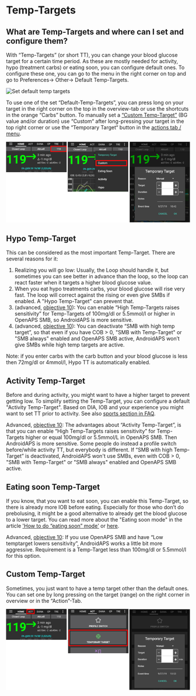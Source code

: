# Temp-Targets

## What are Temp-Targets and where can I set and configure them?

With “Temp-Targets” (or short TT), you can change your blood glucose target for a certain time period. As these are mostly needed for activity, hypo (treatment carbs) or eating soon, you can configure default ones. To configure these one, you can go to the menu in the right corner on top and go to Preferences-> Other-> Default Temp-Targets.

![Set default temp targets](../images/TempTarget_Default.png)

To use one of the set “Default-Temp-Targets”, you can press long on your target in the right corner on the top in the overview-tab or use the shortcuts in the orange “Carbs” button. To manually set a [“Custom Temp-Target”](../Usage/temptarget#custom-temp-target) (BG value and/or duration) use “Custom“ after long-pressing your target in the top right corner or use the “Temporary Target“ button in the [actions tab / menu](../Configuration/Config-Builder#actions).

![Set temp target](../images/TempTarget_Set2.png)

## Hypo Temp-Target

This can be considered as the most important Temp-Target. There are several reasons for it:

1. Realizing you will go low: Usually, the Loop should handle it, but sometimes you can see better in advance than the loop, so the loop can react faster when it targets a higher blood glucose value.
2. When you eat hypo treatments carbs, your blood glucose will rise very fast. The loop will correct against the rising or even give SMBs if enabled. A "Hypo Temp-Target" can prevent that. 
3. (advanced, [objective 10](../Usage/Objectives#objective-10-enabling-additional-oref1-features-for-daytime-use-such-as-super-micro-bolus-smb)): You can enable “High Temp-Targets raises sensitivity” for Temp-Targets of 100mg/dl or 5.5mmol/l or higher in OpenAPS SMB, so AndroidAPS is more sensitive.
4. (advanced, [objective 10](../Usage/Objectives#objective-10-enabling-additional-oref1-features-for-daytime-use-such-as-super-micro-bolus-smb)): You can deactivate “SMB with high temp target”, so that even if you have COB > 0, "SMB with Temp-Target" or "SMB always" enabled and OpenAPS SMB active, AndroidAPS won’t give SMBs while high temp targets are active. 

Note: if you enter carbs with the carb button and your blood glucose is less then 72mg/dl or 4mmol/l, Hypo TT is automatically enabled.

## Activity Temp-Target

Before and during activity, you might want to have a higher target to prevent getting low. To simplify setting the Temp-Target, you can configure a default "Activity Temp-Target". Based on DIA, IOB and your experience you might want to set TT prior to activity. See also [sports section in FAQ](../Getting-Started/FAQ#sports).

Advanced, [objective 10](../Usage/Objectives#objective-10-enabling-additional-oref1-features-for-daytime-use-such-as-super-micro-bolus-smb): The advantages about “Activity Temp-Target”, is that you can enable “High Temp-Targets raises sensitivity” for Temp-Targets higher or equal 100mg/dl or 5.5mmol/L in OpenAPS SMB. Then AndroidAPS is more sensitive. Some people do instead a profile switch before/while activity TT, but everybody is different. If “SMB with high Temp-Target” is deactivated, AndroidAPS won't use SMBs, even with COB > 0, "SMB with Temp-Target" or "SMB always" enabled and OpenAPS SMB active.

## Eating soon Temp-Target

If you know, that you want to eat soon, you can enable this Temp-Target, so there is already more IOB before eating. Especially for those who don’t do prebolusing, it might be a good alternative to already get the blood glucose to a lower target. You can read more about the "Eating soon mode" in the article ['How to do “eating soon” mode'](https://diyps.org/2015/03/26/how-to-do-eating-soon-mode-diyps-lessons-learned/) or [here](https://diyps.org/tag/eating-soon-mode/).

Advanced, [objective 10](../Usage/Objectives#objective-10-enabling-additional-oref1-features-for-daytime-use-such-as-super-micro-bolus-smb): If you use OpenAPS SMB and have “Low temptarget lowers sensitivity”, AndroidAPS works a little bit more aggressive. Requirement is a Temp-Target less than 100mg/dl or 5.5mmol/l for this option.

## Custom Temp-Target

Sometimes, you just want to have a temp target other than the default ones. You can set one by long pressing on the target (range) on the right corner in overview or in the “Action”-Tab.

![Set temp target through Action tab](../images/TempTarget_ActionTab.png)